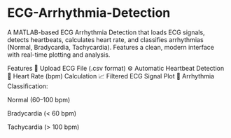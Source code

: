 # ECG-Arrhythmia-Detection
A MATLAB-based ECG Arrhythmia Detection that loads ECG signals, detects heartbeats, calculates heart rate, and classifies arrhythmias (Normal, Bradycardia, Tachycardia). Features a clean, modern interface with real-time plotting and analysis.

Features
📂 Upload ECG File (.csv format)
⚙️ Automatic Heartbeat Detection
💓 Heart Rate (bpm) Calculation
📈 Filtered ECG Signal Plot
🧠 Arrhythmia Classification:

Normal (60–100 bpm)

Bradycardia (< 60 bpm)

Tachycardia (> 100 bpm)


